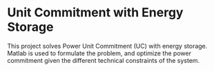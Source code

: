 # Unit Commitment with Energy Storage

This project solves Power Unit Commitment (UC) with energy storage. Matlab is used to formulate the problem, and optimize the power commitment given the different technical constraints of the system.
